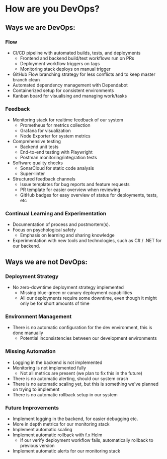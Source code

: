 # How are you DevOps?

## Ways we are DevOps:

### Flow
- CI/CD pipeline with automated builds, tests, and deployments
    - Frontend and backend build/test workflows run on PRs
    - Deployment workflow triggers on tags
    - Monitoring stack deploys on manual trigger
- GitHub Flow branching strategy for less conflicts and to keep master branch clean
- Automated dependency management with Dependabot
- Containerized setup for consistent environments
- Kanban board for visualising and managing work/tasks

### Feedback
- Monitoring stack for realtime feedback of our system
    - Prometheus for metrics collection
    - Grafana for visualization
    - Node Exporter for system metrics
- Comprehensive testing
    - Backend unit tests
    - End-to-end testing with Playwright
    - Postman monitoring/integration tests
- Software quality checks
    - SonarCloud for static code analysis
    - Super-linter
- Structured feedback channels
    - Issue templates for bug reports and feature requests
    - PR template for easier overview when reviewing
    - GitHub badges for easy overview of status for deployments, tests, etc

### Continual Learning and Experimentation
- Documentation of process and postmortem(s).
- Focus on psychological safety
    - Emphasis on learning and sharing knowledge
- Experimentation with new tools and technologies, such as C# / .NET for our backend.

## Ways we are not DevOps:

### Deployment Strategy
- No zero-downtime deployment strategy implemented
    - Missing blue-green or canary deployment capabilities
    - All our deployments require some downtime, even though it might only be for short amounts of time
    
### Environment Management
- There is no automatic configuration for the dev environment, this is done manually
    - Potential inconsistencies between our development environments


### Missing Automation
- Logging in the backend is not implemented
- Monitoring is not implemented fully
  - Not all metrics are present (we plan to fix this in the future)
- There is no automatic alerting, should our system crash
- There is no automatic scaling yet, but this is something we've planned on trying to implement
- There is no automatic rollback setup in our system

### Future Improvements
- Implement logging in the backend, for easier debugging etc.
- More in depth metrics for our monitoring stack
- Implement automatic scaling
- Implement automatic rollback with f.x Helm
    - If our verify deployment workflow fails, automatically rollback to previous version
- Implement automatic alerts for our monitoring stack